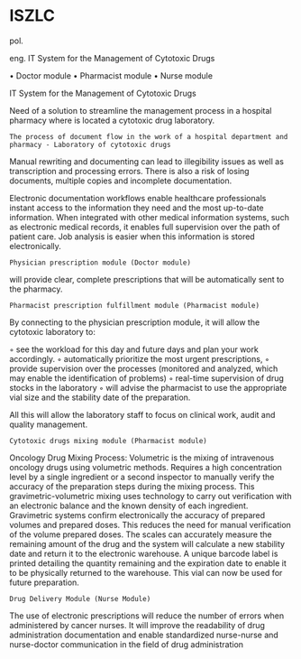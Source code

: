 # ISZLC
pol. 


eng. IT System for the Management of Cytotoxic Drugs

• Doctor module
• Pharmacist module
• Nurse module

IT System for the Management of Cytotoxic Drugs

Need of a solution to streamline the management process in a hospital pharmacy where is located a cytotoxic drug laboratory.

    The process of document flow in the work of a hospital department and pharmacy - Laboratory of cytotoxic drugs

Manual rewriting and documenting can lead to illegibility issues as well as transcription and processing errors. There is also a risk of losing documents, multiple copies and incomplete documentation.

Electronic documentation workflows enable healthcare professionals instant access to the information they need and the most up-to-date information. When integrated with other medical information systems, such as electronic medical records, it enables full supervision over the path of patient care. Job analysis is easier when this information is stored electronically.

    Physician prescription module (Doctor module)

will provide clear, complete prescriptions that will be automatically sent to the pharmacy.

    Pharmacist prescription fulfillment module (Pharmacist module)

By connecting to the physician prescription module, it will allow the cytotoxic laboratory to:

◦ see the workload for this day and future days and plan your work accordingly.
◦ automatically prioritize the most urgent prescriptions,
◦ provide supervision over the processes (monitored and analyzed, which may enable the identification of problems)
◦ real-time supervision of drug stocks in the laboratory
◦ will advise the pharmacist to use the appropriate vial size and the stability date of the preparation.

All this will allow the laboratory staff to focus on clinical work, audit and quality management.

    Cytotoxic drugs mixing module (Pharmacist module)

Oncology Drug Mixing Process: Volumetric is the mixing of intravenous oncology drugs using volumetric methods. Requires a high concentration level by a single ingredient or a second inspector to manually verify the accuracy of the preparation steps during the mixing process. This gravimetric-volumetric mixing uses technology to carry out verification with an electronic balance and the known density of each ingredient. Gravimetric systems confirm electronically the accuracy of prepared volumes and prepared doses. This reduces the need for manual verification of the volume prepared doses. The scales can accurately measure the remaining amount of the drug and the system will calculate a new stability date and return it to the electronic warehouse. A unique barcode label is printed detailing the quantity remaining and the expiration date to enable it to be physically returned to the warehouse. This vial can now be used for future preparation.

    Drug Delivery Module (Nurse Module)

The use of electronic prescriptions will reduce the number of errors when administered by cancer nurses. It will improve the readability of drug administration documentation and enable standardized nurse-nurse and nurse-doctor communication in the field of drug administration
